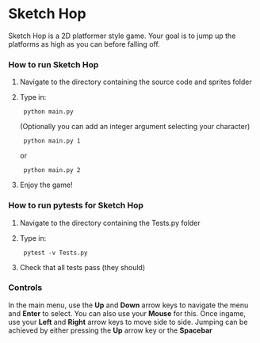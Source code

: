 
# Sketch Hop

Sketch Hop is a 2D platformer style game. 
Your goal is to jump up the platforms as high as you can before falling off.

### How to run Sketch Hop
1. Navigate to the directory containing the source code and sprites folder
2. Type in:

        python main.py
    (Optionally you can add an integer argument selecting your character)

        python main.py 1
    or
        
        python main.py 2
3. Enjoy the game!

### How to run pytests for Sketch Hop
1. Navigate to the directory containing the Tests.py folder
2. Type in:

		pytest -v Tests.py
3. Check that all tests pass (they should)

### Controls
In the main menu, use the **Up** and **Down** arrow keys to navigate the menu and **Enter** to select. 
You can also use your **Mouse** for this. 
Once ingame, use your **Left** and **Right** arrow keys to move side to side. 
Jumping can be achieved by either pressing the **Up** arrow key or the **Spacebar**